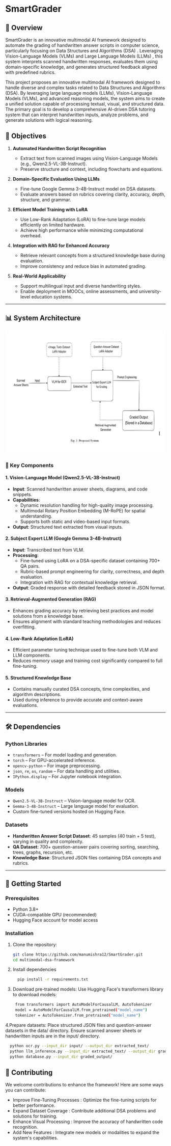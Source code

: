 # SmartGrader

## 🌟 Overview

SmartGrader is an innovative multimodal AI framework designed to automate the grading of handwritten answer scripts in computer science, particularly focusing on Data Structures and Algorithms (DSA) . Leveraging Vision-Language Models (VLMs) and Large Language Models (LLMs) , this system interprets scanned handwritten responses, evaluates them using domain-specific knowledge, and generates structured feedback aligned with predefined rubrics.

This project proposes an innovative multimodal AI framework designed to handle diverse and complex tasks related to Data Structures and Algorithms (DSA). By leveraging large language models (LLMs), Vision-Language Models (VLMs), and advanced reasoning models, the system aims to create a unified solution capable of processing textual, visual, and structured data. The primary goal is to develop a comprehensive AI-driven DSA tutoring system that can interpret handwritten inputs, analyze problems, and generate solutions with logical reasoning.

## 🎯 Objectives

1. **Automated Handwritten Script Recognition**
   - Extract text from scanned images using Vision-Language Models (e.g., Qwen2.5-VL-3B-Instruct).
   - Preserve structure and context, including flowcharts and equations.

2. **Domain-Specific Evaluation Using LLMs**
   - Fine-tune Google Gemma 3-4B-Instruct model on DSA datasets.
   - Evaluate answers based on rubrics covering clarity, accuracy, depth, structure, and grammar.

3. **Efficient Model Training with LoRA**
   - Use Low-Rank Adaptation (LoRA) to fine-tune large models efficiently on limited hardware.
   - Achieve high performance while minimizing computational overhead.

4. **Integration with RAG for Enhanced Accuracy**
   - Retrieve relevant concepts from a structured knowledge base during evaluation.
   - Improve consistency and reduce bias in automated grading.

5. **Real-World Applicability**
   - Support multilingual input and diverse handwriting styles.
   - Enable deployment in MOOCs, online assessments, and university-level education systems.

---

## 📊 System Architecture

![Proposed System Architecture](https://github.com/manumishra12/SmartGrader/blob/main/assets/architecture.png)

### 🔧 Key Components

#### 1. **Vision-Language Model (Qwen2.5-VL-3B-Instruct)**
- **Input**: Scanned handwritten answer sheets, diagrams, and code snippets.
- **Capabilities**:
  - Dynamic resolution handling for high-quality image processing.
  - Multimodal Rotary Position Embedding (M-RoPE) for spatial understanding.
  - Supports both static and video-based input formats.
- **Output**: Structured text extracted from visual inputs.

#### 2. **Subject Expert LLM (Google Gemma 3-4B-Instruct)**
- **Input**: Transcribed text from VLM.
- **Processing**:
  - Fine-tuned using LoRA on a DSA-specific dataset containing 700+ QA pairs.
  - Rubric-based prompt engineering for clarity, correctness, and depth evaluation.
  - Integration with RAG for contextual knowledge retrieval.
- **Output**: Graded response with detailed feedback stored in JSON format.

#### 3. **Retrieval-Augmented Generation (RAG)**
- Enhances grading accuracy by retrieving best practices and model solutions from a knowledge base.
- Ensures alignment with standard teaching methodologies and reduces overfitting.

#### 4. **Low-Rank Adaptation (LoRA)**
- Efficient parameter tuning technique used to fine-tune both VLM and LLM components.
- Reduces memory usage and training cost significantly compared to full fine-tuning.

#### 5. **Structured Knowledge Base**
- Contains manually curated DSA concepts, time complexities, and algorithm descriptions.
- Used during inference to provide accurate and context-aware evaluations.

---

## 🛠️ Dependencies

### Python Libraries
- `transformers` – For model loading and generation.
- `torch` – For GPU-accelerated inference.
- `opencv-python` – For image preprocessing.
- `json`, `re`, `os`, `random` – For data handling and utilities.
- `IPython.display` – For Jupyter notebook integration.

### Models
- `Qwen2.5-VL-3B-Instruct` – Vision-language model for OCR.
- `Gemma-3-4B-Instruct` – Large language model for evaluation.
- Custom fine-tuned versions hosted on Hugging Face.

### Datasets
- **Handwritten Answer Script Dataset**: 45 samples (40 train + 5 test), varying in quality and complexity.
- **QA Dataset**: 700+ question-answer pairs covering sorting, searching, trees, graphs, recursion, etc.
- **Knowledge Base**: Structured JSON files containing DSA concepts and rubrics.

---

## 🚀 Getting Started

### Prerequisites
- Python 3.8+
- CUDA-compatible GPU (recommended)
- Hugging Face account for model access

### Installation

1. Clone the repository:
   ```bash
   git clone https://github.com/manumishra12/SmartGrader.git
   cd multimodal-dsa-framework
   ```

2. Install dependencies
   ```bash
     pip install -r requirements.txt
   ```

3. Download pre-trained models:
   Use Hugging Face's transformers library to download models:
   ```bash
    from transformers import AutoModelForCausalLM, AutoTokenizer
    model = AutoModelForCausalLM.from_pretrained("model_name")
    tokenizer = AutoTokenizer.from_pretrained("model_name")
   ```

4.Prepare datasets:
  Place structured JSON files and question-answer datasets in the data/ directory.
  Ensure scanned answer sheets or handwritten inputs are in the input/ directory.
  
   ```bash
     python ocr.py --input_dir input/ --output_dir extracted_text/
     python llm_inference.py --input_dir extracted_text/ --output_dir graded_output/
     python database.py --input_dir graded_output/
   ```

## 🧩 Contributing
We welcome contributions to enhance the framework! Here are some ways you can contribute:

- Improve Fine-Tuning Processes : Optimize the fine-tuning scripts for better performance.
- Expand Dataset Coverage : Contribute additional DSA problems and solutions for training.
- Enhance Visual Processing : Improve the accuracy of handwritten code recognition.
- Add New Features : Integrate new models or modalities to expand the system's capabilities.
